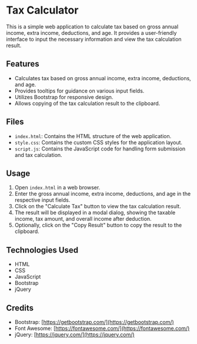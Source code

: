 # Tax Calculator

This is a simple web application to calculate tax based on gross annual income, extra income, deductions, and age. It provides a user-friendly interface to input the necessary information and view the tax calculation result.

## Features

- Calculates tax based on gross annual income, extra income, deductions, and age.
- Provides tooltips for guidance on various input fields.
- Utilizes Bootstrap for responsive design.
- Allows copying of the tax calculation result to the clipboard.

## Files

- `index.html`: Contains the HTML structure of the web application.
- `style.css`: Contains the custom CSS styles for the application layout.
- `script.js`: Contains the JavaScript code for handling form submission and tax calculation.

## Usage

1. Open `index.html` in a web browser.
2. Enter the gross annual income, extra income, deductions, and age in the respective input fields.
3. Click on the "Calculate Tax" button to view the tax calculation result.
4. The result will be displayed in a modal dialog, showing the taxable income, tax amount, and overall income after deduction.
5. Optionally, click on the "Copy Result" button to copy the result to the clipboard.

## Technologies Used

- HTML
- CSS
- JavaScript
- Bootstrap
- jQuery

## Credits

- Bootstrap: [https://getbootstrap.com/](https://getbootstrap.com/)
- Font Awesome: [https://fontawesome.com/](https://fontawesome.com/)
- jQuery: [https://jquery.com/](https://jquery.com/)


